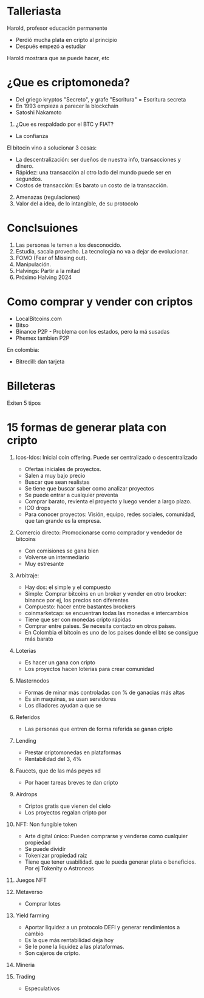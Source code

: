 # Talleriasta

Harold, profesor educación permanente

- Perdió mucha plata en cripto al principio
- Después empezó a estudiar

Harold mostrara que se puede hacer, etc


# ¿Que es criptomoneda?

- Del griego kryptos "Secreto", y grafe "Escritura" = Escritura secreta
- En 1993 empieza a parecer la blockchain
- Satoshi Nakamoto

1. ¿Que es respaldado por el BTC y FIAT?

- La confianza

El bitocin vino a solucionar 3 cosas: 
- La descentralización: ser dueños de nuestra info, transacciones y dinero.
- Rápidez: una transacción al otro lado del mundo puede ser en segundos. 
- Costos de transacción: Es barato un costo de la transacción.

2. Amenazas (regulaciones)
3. Valor del a idea, de lo intangible, de su protocolo

# Conclsuiones

1. Las personas le temen a los desconocido.
2. Estudia, sacala provecho. La tecnología no va a dejar de evolucionar.
3. FOMO (Fear of Missing out).
4. Manipulación.
5. Halvings: Partir a la mitad
6. Próximo Halving 2024

# Como comprar y vender con criptos

- LocalBitcoins.com 
- Bitso
- Binance P2P - Problema con los estados, pero la má susadas
- Phemex tambien P2P

En colombia:

- Bitredill: dan tarjeta

# Billeteras

Exiten 5 tipos

# 15 formas de generar plata con cripto

1. Icos-Idos: Inicial coin offering. Puede ser centralizado o descentralizado
    - Ofertas iniciales de proyectos. 
    - Salen a muy bajo precio
    - Buscar que sean realistas
    - Se tiene que buscar saber como analizar proyectos
    - Se puede entrar a cualquier preventa
    - Comprar barato, revienta el proyecto y luego vender a largo plazo.
    - ICO drops
    - Para conocer proyectos: Visión, equipo, redes sociales, comunidad, que tan grande es la empresa.

2. Comercio directo: Promocionarse como comprador y vendedor de bitcoins
    - Con comisiones se gana bien
    - Volverse un intermediario
    - Muy estresante

3. Arbitraje: 
    - Hay dos: el simple y el compuesto
    - Simple: Comprar bitcoins en un broker y vender en otro
    brocker: binance por ej, los precios son diferentes 
    - Compuesto: hacer entre bastantes brockers
    - coinmarketcap: se encuentran todas las monedas e intercambios
    - Tiene que ser con monedas cripto rápidas
    - Comprar entre paises. Se necesita contacto en otros paises.
    - En Colombia el bitcoin es uno de los paises donde el btc se consigue más barato

4. Loterias
    - Es hacer un gana con cripto
    - Los proyectos hacen loterias para crear comunidad

5. Masternodos
    - Formas de minar más controladas con % de ganacias más altas
    - Es sin maquinas, se usan servidores
    - Los dlladores ayudan a que se 

6. Referidos
    - Las personas que entren de forma referida se ganan cripto

7. Lending
    - Prestar criptomonedas en plataformas
    - Rentabilidad del 3, 4%
    
8. Faucets, que de las más peyes xd
    - Por hacer tareas breves te dan cripto

9. Airdrops
    - Criptos gratis que vienen del cielo
    - Los proyectos regalan cripto por 

10. NFT: Non fungible token
    - Arte digital único: Pueden comprarse y venderse como cualquier propiedad
    - Se puede dividir
    - Tokenizar propiedad raiz
    - Tiene que tener usabilidad. que le pueda generar plata o beneficios. Por ej Tokenity o Astroneas

11. Juegos NFT

12. Metaverso
    - Comprar lotes

13. Yield farming
    - Aportar liquidez a un protocolo DEFI y generar rendimientos a cambio
    - Es la que más rentabilidad deja hoy
    - Se le pone la liquidez a las plataformas.
    - Son cajeros de cripto.

14. Mineria

15. Trading
    - Especulativos